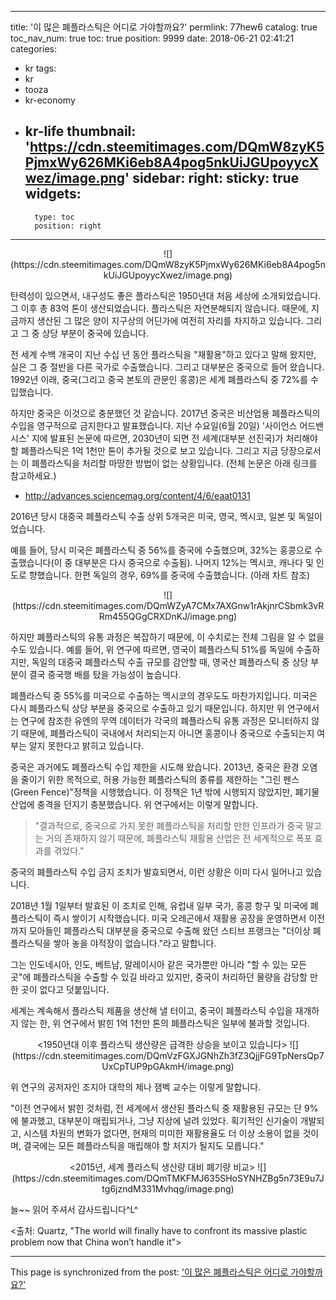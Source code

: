 
---
title: '이 많은 폐플라스틱은 어디로 가야할까요?'
permlink: 77hew6
catalog: true
toc_nav_num: true
toc: true
position: 9999
date: 2018-06-21 02:41:21
categories:
- kr
tags:
- kr
- tooza
- kr-economy
- kr-life
thumbnail: 'https://cdn.steemitimages.com/DQmW8zyK5PjmxWy626MKi6eb8A4pog5nkUiJGUpoyycXwez/image.png'
sidebar:
    right:
        sticky: true
widgets:
    -
        type: toc
        position: right
---


<center>
![](https://cdn.steemitimages.com/DQmW8zyK5PjmxWy626MKi6eb8A4pog5nkUiJGUpoyycXwez/image.png)
</center>

탄력성이 있으면서, 내구성도 좋은 플라스틱은 1950년대 처음 세상에 소개되었습니다. 그 이후  총 83억 톤이 생산되었습니다. 플라스틱은 자연분해되지 않습니다. 때문에, 지금까지 생산된 그 많은 양이 지구상의 어딘가에 여전히 자리를 차지하고 있습니다. 그리고 그 중 상당 부분이 중국에 있습니다.

전 세계 수백 개국이 지난 수십 년 동안 플라스틱을 "재활용"하고 있다고 말해 왔지만, 실은 그 중 절반을 다른 국가로 수출했습니다. 그리고 대부분은 중국으로 들어 왔습니다. 1992년 이래, 중국(그리고 중국 본토의 관문인 홍콩)은 세계 폐플라스틱 중 72%를 수입했습니다.

하지만 중국은 이것으로 충분했던 것 같습니다. 2017년 중국은 비산업용 폐플라스틱의 수입을 영구적으로 금지한다고 발표했습니다. 지난 수요일(6월 20일) '사이언스 어드밴시스' 지에 발표된 논문에 따르면, 2030년이 되면 전 세계(대부분 선진국)가 처리해야 할 폐플라스틱은 1억 1천만 톤이 추가될 것으로 보고 있습니다. 그리고 지금 당장으로서는 이 폐플라스틱을 처리할 마땅한 방법이 없는 상황입니다. (전체 논문은 아래 링크를 참고하세요.)

- http://advances.sciencemag.org/content/4/6/eaat0131

2016년 당시 대중국 폐플라스틱 수출 상위 5개국은 미국, 영국, 멕시코, 일본 및 독일이었습니다.

예를 들어, 당시 미국은 폐플라스틱 중 56%를 중국에 수출했으며, 32%는 홍콩으로 수출했습니다(이 중 대부분은 다시 중국으로 수출됨). 나머지 12%는 멕시코, 캐나다 및 인도로 향했습니다. 한편 독일의 경우, 69%를 중국에 수출했습니다. (아래 차트 참조)

<center>
![](https://cdn.steemitimages.com/DQmWZyA7CMx7AXGnw1rAkjnrCSbmk3vRRm455QGgCRXDnKJ/image.png)
</center>

하지만 폐플라스틱의 유통 과정은 복잡하기 때문에, 이 수치로는 전체 그림을 알 수 없을 수도 있습니다. 예를 들어, 위 연구에 따르면, 영국이 폐플라스틱 51%를 독일에 수출하지만, 독일의 대중국 폐플라스틱 수출 규모를 감안할 때, 영국산 폐플라스틱 중 상당 부분이 결국 중국행 배를 탔을 가능성이 높습니다.

폐플라스틱 중 55%를 미국으로 수출하는 멕시코의 경우도도 마찬가지입니다. 미국은 다시 폐플라스틱 상당 부분을 중국으로 수출하고 있기 때문입니다. 하지만 위 연구에서는 연구에 참조한 유엔의 무역 데이터가 각국의 폐플라스틱 유통 과정은 모니터하지 않기 때문에, 폐플라스틱이 국내에서 처리되는지 아니면 홍콩이나 중국으로 수출되는지 여부는 알지 못한다고 밝히고 있습니다.

중국은 과거에도 폐플라스틱 수입 제한을 시도해 왔습니다. 2013년, 중국은 환경 오염을 줄이기 위한 목적으로, 허용 가능한 폐플라스틱의 종류를 제한하는 "그린 펜스(Green Fence)"정책을 시행했습니다. 이 정책은 1년 밖에 시행되지 않았지만, 폐기물 산업에 충격을 던지기 충분했습니다. 위 연구에서는 이렇게 말합니다.

>"결과적으로, 중국으로 가지 못한 폐플라스틱을 처리할 만한  인프라가 중국 말고는 거의 존재하지 않기 때문에, 폐플라스틱 재활용 산업은 전 세계적으로 폭포 효과를 겪었다."

중국의 폐플라스틱 수입 금지 조치가 발효되면서, 이런 상황은 이미 다시 일어나고 있습니다. 

2018년 1월 1일부터 발효된 이 조치로 인해, 유럽내 일부 국가, 홍콩 항구 및 미국에 폐플라스틱이 즉시 쌓이기 시작했습니다. 미국 오레곤에서 재활용 공장을 운영하면서 이전까지 모아들인 폐플라스틱 대부분을 중국으로 수출해 왔던 스티브 프랭크는 "더이상 폐플라스틱을 쌓아 놓을 야적장이 없습니다."라고 말합니다.

그는 인도네시아, 인도, 베트남, 말레이시아 같은 국가뿐만 아니라 "할 수 있는 모든 곳"에 폐플라스틱을 수출할 수 있길 바라고 있지만, 중국이 처리하던 물량을 감당할 만한 곳이 없다고 덧붙입니다.

세계는 계속해서 플라스틱 제품을 생산해 낼 터이고, 중국이 폐플라스틱 수입을 재개하지 않는 한,  위 연구에서 밝힌 1억 1천만 톤의 폐플라스틱은 일부에 불과할 것입니다.

<center>
<1950년대 이후 플라스틱 생산량은 급격한 상승을 보이고 있습니다>
![](https://cdn.steemitimages.com/DQmVzFGXJGNhZh3fZ3QjjFG9TpNersQp7UxCpTUP9pGAkmH/image.png)
</center>

위 연구의 공저자인 조지아 대학의 제나 잼벡 교수는 이렇게 말합니다.

"이전 연구에서 밝힌 것처럼, 전 세계에서 생산된 플라스틱 중 재활용된 규모는 단 9%에 불과했고, 대부분이 매립되거나, 그냥 지상에 널려 있었다. 획기적인 신기술이 개발되고, 시스템 차원의 변화가 없다면, 현재의 미미한 재활용율도 더 이상 소용이 없을 것이며, 결국에는 모든 폐플라스틱을 매립해야 할 처지가 될지도 모릅니다."

<center>
<2015년, 세계 플라스틱 생산량 대비 폐기량 비교>
![](https://cdn.steemitimages.com/DQmTMKFMJ635SHoSYNHZBg5n73E9u7Jtg6jzndM331Mvhqg/image.png)
</center>

늘~~ 읽어 주셔서 감사드립니다^L^

<출처: Quartz, "The world will finally have to confront its massive plastic problem now that China won’t handle it">

- - -

This page is synchronized from the post: ['이 많은 폐플라스틱은 어디로 가야할까요?'](https://steemit.com/@pius.pius/77hew6)
